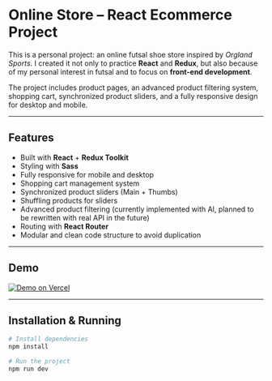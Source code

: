 # Online Store – React Ecommerce Project

This is a personal project: an online futsal shoe store inspired by *Orgland Sports*. I created it not only to practice **React** and **Redux**, but also because of my personal interest in futsal and to focus on **front-end development**.

The project includes product pages, an advanced product filtering system, shopping cart, synchronized product sliders, and a fully responsive design for desktop and mobile.

---

## Features

- Built with **React** + **Redux Toolkit**  
- Styling with **Sass**  
- Fully responsive for mobile and desktop  
- Shopping cart management system  
- Synchronized product sliders (Main + Thumbs)  
- Shuffling products for sliders  
- Advanced product filtering (currently implemented with AI, planned to be rewritten with real API in the future)  
- Routing with **React Router**  
- Modular and clean code structure to avoid duplication  

---

## Demo

[![Demo on Vercel](https://img.shields.io/badge/Vercel-Live%20Demo-blue?style=for-the-badge&logo=vercel)](https://orgland-sports.vercel.app)  



---

## Installation & Running

```bash
# Install dependencies
npm install

# Run the project
npm run dev

